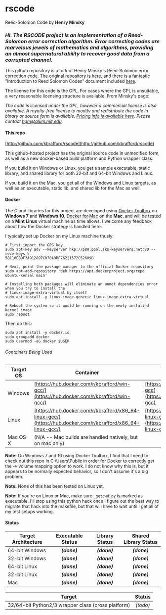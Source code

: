 # rscode
Reed-Solomon Code by **Henry Minsky**


### *Hi. The RSCODE project is an implementation of a Reed-Solomon error correction algorithm. Error correcting codes are marvelous jewels of mathematics and algorithms, providing an almost supernatural ability to recover good data from a corrupted channel.*

This github repository is a fork of Henry Minsky's Reed-Solomon error correction code.  [The original repository is here](http://rscode.sourceforge.net/), and there is a fantastic "Introduction to Reed Solomon Codes" document included [here](https://github.com/kbrafford/rscode/blob/master/src/rs.doc).

The license for this code is the GPL.  For cases where the GPL is unsuitable, a very reasonable licensing structure is available. From Minsky's page:

   *The code is licensed under the GPL, however a commercial license is also available. A royalty-free license to modify and redistribute the
   code in binary or source form is available. [Pricing info is available here](http://beartronics.com/rscode.html). Please contact
   [hqm@alum.mit.edu](mailto:hqm@alum.mit.edu).*


#### This repo
[http://github.com/kbrafford/rscode](http://github.com/kbrafford/rscode)

This github-hosted project has the original source code in unmodified form, as well as a new docker-based build platform and Python wrapper class.

If you build it on Windows or Linux, you get a sample executable, static library, and shared library for both 32-bit and 64-bit Windows and Linux.

If you build it on the Mac, you get all of the Windows and Linux targets, as well as an executable, static lib, and shared lib for the Mac as well.


#### Docker
The C and libraries for this project are developed using [Docker Toolbox](https://docs.docker.com/toolbox/toolbox_install_windows/) on **Windows 7** and **Windows 10**, [Docker for Mac](https://docs.docker.com/docker-for-mac/install/) on the **Mac**, and will be tested on a **Mint Linux** virtual machine as time allows. I welcome any feedback about how the Docker strategy is handled here.

I typically set up Docker on my Linux machine thusly:
```
# First import the GPG key
sudo apt-key adv --keyserver hkp://p80.pool.sks-keyservers.net:80 --recv-keys \
58118E89F3A912897C070ADBF76221572C52609D

# Next, point the package manager to the official Docker repository
sudo apt-add-repository 'deb https://apt.dockerproject.org/repo ubuntu-xenial main'

# Installing both packages will eliminate an unmet dependencies error when you try to install the 
# linux-image-extra-virtual by itself
sudo apt install -y linux-image-generic linux-image-extra-virtual
 
# Reboot the system so it would be running on the newly installed kernel image 
sudo reboot
```

Then do this:
```
sudo apt install -y docker.io
sudo groupadd docker
sudo usermod -aG docker $USER
```


###### Containers Being Used
| Target OS         | Container        |  Source  |
| -------------- |-------------|------------|
| Windows  | [https://hub.docker.com/r/kbrafford/win-gcc/](https://hub.docker.com/r/kbrafford/win-gcc/) | [https://github.com/kbrafford/win-gcc](https://github.com/kbrafford/win-gcc)|
| Linux    | [https://hub.docker.com/r/kbrafford/x86_64-linux-gcc/](https://hub.docker.com/r/kbrafford/x86_64-linux-gcc/) |[https://github.com/kbrafford/x86_64-linux-gcc](https://github.com/kbrafford/x86_64-linux-gcc)|
| Mac OS X | (N/A -- Mac builds are handled natively, but on mac only)


**Note:** On Windows 7 and 10 using Docker Toolbox, I find that I need to check out this repo in C:\Users\Public in order for Docker to correctly get the *-v* volume mapping option to work. I do not know why this is, but it appears to be normally expected behavior, so I don't assume it's a big problem.

**Note:** None of this has been tested on Linux yet.

**Note:** If you're on Linux or Mac, make sure `_getcwd.py` is marked as executable.  I'll stop using this python hack once I figure out the best way to migrate that hack into the makefile, but that will have to wait until I get all of my test setups working.

#### Status

| Target Architecture        | Executable Status | Library Status | Shared Library Status |
| -------------- |:-------------:|:-------------:|:-------------:|
| 64-bit Windows | ***(done)***  | ***(done)***  | ***(done)***  |
| 32-bit Windows | ***(done)***  | ***(done)***  | ***(done)***  |
| 64-bit Linux   | ***(done)***  | ***(done)***  | ***(done)***  |
| 32-bit Linux   | ***(done)***  | ***(done)***  | ***(done)***  |
| Mac            | ***(done)***  | ***(done)***  | ***(done)***  |

    
| Target         | Status        |
| -------------- |:-------------:|
| 32/64-bit Python2/3 wrapper class (cross platform) |   *(todo)*    |
